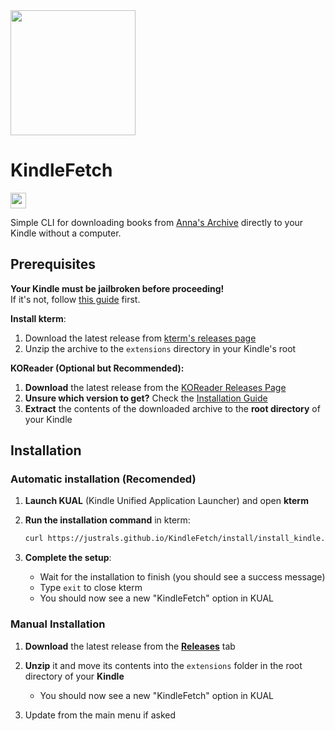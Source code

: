 <img src="https://github.com/user-attachments/assets/f0769d12-61dd-4f2f-91e0-79f8b0a302bb" width="200px">

# KindleFetch

<a href="https://github.com/justrals/KindleFetch"><img src="https://img.shields.io/github/stars/justrals/KindleFetch" height="25px"></a>

Simple CLI for downloading books from [Anna's Archive](https://annas-archive.org/) directly to your Kindle without a computer.

## Prerequisites

**Your Kindle must be jailbroken before proceeding!**  
If it's not, follow [this guide](https://kindlemodding.org/) first.

**Install kterm**:
1. Download the latest release from [kterm's releases page](https://github.com/bfabiszewski/kterm/releases)
2. Unzip the archive to the `extensions` directory in your Kindle's root

**KOReader (Optional but Recommended):**

1. **Download** the latest release from the [KOReader Releases Page](https://github.com/koreader/koreader/releases)
2. **Unsure which version to get?** Check the [Installation Guide](https://github.com/koreader/koreader/wiki/Installation-on-Kindle-devices#err-there-are-four-kindle-packages-to-choose-from-which-do-i-pick)
3. **Extract** the contents of the downloaded archive to the **root directory** of your Kindle

## Installation

### Automatic installation (Recomended)

1. **Launch KUAL** (Kindle Unified Application Launcher) and open **kterm**

2. **Run the installation command** in kterm:
   ```bash
   curl https://justrals.github.io/KindleFetch/install/install_kindle.sh | sh
   ```

3. **Complete the setup**:
   - Wait for the installation to finish (you should see a success message)
   - Type `exit` to close kterm
   - You should now see a new "KindleFetch" option in KUAL
     
### Manual Installation

1. **Download** the latest release from the [**Releases**](https://github.com/justrals/KindleFetch/releases) tab

2. **Unzip** it and move its contents into the `extensions` folder in the root directory of your **Kindle**
   - You should now see a new "KindleFetch" option in KUAL

3. Update from the main menu if asked
